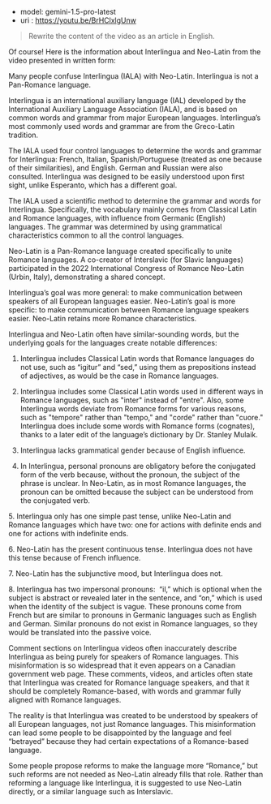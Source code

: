 - model: gemini-1.5-pro-latest
- uri  : https://youtu.be/BrHClxlgUnw

> Rewrite the content of the video as an article in English.

Of course! Here is the information about Interlingua and Neo-Latin from the video presented in written form:

Many people confuse Interlingua (IALA) with Neo-Latin. Interlingua is not a Pan-Romance language. 

Interlingua is an international auxiliary language (IAL) developed by the International Auxiliary Language Association (IALA), and is based on common words and grammar from major European languages. Interlingua’s most commonly used words and grammar are from the Greco-Latin tradition.

The IALA used four control languages to determine the words and grammar for Interlingua: French, Italian, Spanish/Portuguese (treated as one because of their similarities), and English. German and Russian were also consulted. Interlingua was designed to be easily understood upon first sight, unlike Esperanto, which has a different goal.

The IALA used a scientific method to determine the grammar and words for Interlingua. Specifically, the vocabulary mainly comes from Classical Latin and Romance languages, with influence from Germanic (English) languages. The grammar was determined by using grammatical characteristics common to all the control languages.

Neo-Latin is a Pan-Romance language created specifically to unite Romance languages. A co-creator of Interslavic (for Slavic languages) participated in the 2022 International Congress of Romance Neo-Latin (Urbin, Italy), demonstrating a shared concept.

Interlingua’s goal was more general: to make communication between speakers of all European languages easier. Neo-Latin’s goal is more specific: to make communication between Romance language speakers easier. Neo-Latin retains more Romance characteristics.

Interlingua and Neo-Latin often have similar-sounding words, but the underlying goals for the languages create notable differences:

1. Interlingua includes Classical Latin words that Romance languages do not use, such as “igitur” and “sed,” using them as prepositions instead of adjectives, as would be the case in Romance languages. 


2. Interlingua includes some Classical Latin words used in different ways in Romance languages, such as "inter" instead of "entre". Also, some Interlingua words deviate from Romance forms for various reasons, such as "tempore" rather than "tempo," and "corde" rather than "cuore." Interlingua does include some words with Romance forms (cognates), thanks to a later edit of the language’s dictionary by Dr. Stanley Mulaik.


3. Interlingua lacks grammatical gender because of English influence. 

4. In Interlingua, personal pronouns are obligatory before the conjugated form of the verb because, without the pronoun, the subject of the phrase is unclear. In Neo-Latin, as in most Romance languages, the pronoun can be omitted because the subject can be understood from the conjugated verb.

5. Interlingua only has one simple past tense, unlike Neo-Latin and Romance languages which have two: one for actions with definite ends and one for actions with indefinite ends. 

6. Neo-Latin has the present continuous tense. Interlingua does not have this tense because of French influence.

7. Neo-Latin has the subjunctive mood, but Interlingua does not. 

8. Interlingua has two impersonal pronouns:  “il,” which is optional when the subject is abstract or revealed later in the sentence, and “on,” which is used when the identity of the subject is vague. These pronouns come from French but are similar to pronouns in Germanic languages such as English and German. Similar pronouns do not exist in Romance languages, so they would be translated into the passive voice. 

Comment sections on Interlingua videos often inaccurately describe Interlingua as being purely for speakers of Romance languages. This misinformation is so widespread that it even appears on a Canadian government web page. These comments, videos, and articles often state that Interlingua was created for Romance language speakers, and that it should be completely Romance-based, with words and grammar fully aligned with Romance languages.

The reality is that Interlingua was created to be understood by speakers of all European languages, not just Romance languages. This misinformation can lead some people to be disappointed by the language and feel “betrayed” because they had certain expectations of a Romance-based language.

Some people propose reforms to make the language more “Romance,” but such reforms are not needed as Neo-Latin already fills that role. Rather than reforming a language like Interlingua, it is suggested to use Neo-Latin directly, or a similar language such as Interslavic.
